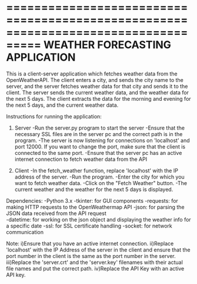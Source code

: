 ===================================================================================
			                  WEATHER FORECASTING APPLICATION
===================================================================================

This is a client-server application which fetches weather data from the OpenWeatherAPI. The client enters a city, and sends the city name to the server, and the 
server fetches weather data for that city and sends it to the client. The server sends the current weather data, and the weather data for the next 5 days. The client 
extracts the data for the morning and evening for the next 5 days, and the current weather data.

Instructions for running the application:

1. Server
	-Run the server.py program to start the server
	-Ensure that the necessary SSL files are in the server pc and the correct path is in the program.
	-The server is now listening for connections on 'localhost' and port 12000. If you want to change the port, make sure that the client is connected to the same port.
	-Ensure that the server pc has an active internet connection to fetch weather data from the API

2. Client
	-In the fetch_weather function, replace 'localhost' with the IP address of the server.
	-Run the program.
	-Enter the city for which you want to fetch weather data.
	-Click on the "Fetch Weather" button.
	-The current weather and the weather for the next 5 days is displayed. 


Dependencies:
	-Python 3.x
	-tkinter: for GUI components
	-requests: for making HTTP requests to the OpenWeathermap API
	-json: for parsing the JSON data received from the API request	
	-datetime: for working on the json object and displaying the weather info for a specific date
	-ssl: for SSL certificate handling
	-socket: for network communication
 

Note:
  i)Ensure that you have an active internet connection.
  ii)Replace 'localhost' with the IP Address of the server in the client and ensure that the port number in the client is the same as the port number in the server.
  iii)Replace the 'server.crt' and the 'server.key' filenames with their actual file names and put the correct path.
  iv)Replace the API Key with an active API key.
